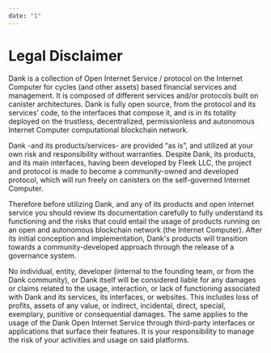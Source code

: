 ```yaml
---
date: "1"
---
```


# Legal Disclaimer

Dank is a collection of Open Internet Service / protocol on the Internet Computer for cycles (and other assets) based financial services and management. It is composed of different services and/or protocols built on canister architectures. Dank is fully open source, from the protocol and its services' code, to the interfaces that compose it, and is in its totality deployed on the trustless, decentralized, permissionless and autonomous Internet Computer computational blockchain network.

Dank -and its products/services- are provided “as is”, and utilized at your own risk and responsibility without warranties. Despite Dank, its products, and its main interfaces, having been developed by Fleek LLC, the project and protocol is made to become a community-owned and developed protocol, which will run freely on canisters on the self-governed Internet Computer.

Therefore before utilizing Dank, and any of its products and open internet service you should review its documentation carefully to fully understand its functioning and the risks that could entail the usage of products running on an open and autonomous blockchain network (the Internet Computer). After its initial conception and implementation, Dank's products will transition towards a community-developed approach through the release of a governance system.

No individual, entity, developer (internal to the founding team, or from the Dank community), or Dank itself will be considered liable for any damages or claims related to the usage, interaction, or lack of functioning associated with Dank and its services, its interfaces, or websites. This includes loss of profits, assets of any value, or indirect, incidental, direct, special, exemplary, punitive or consequential damages. The same applies to the usage of the Dank Open Internet Service through third-party interfaces or applications that surface their features. It is your responsibility to manage the risk of your activities and usage on said platforms.